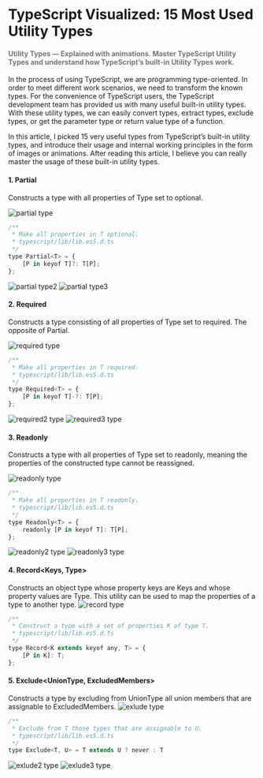 # TypeScript Visualized: 15 Most Used Utility Types
#### <span style="color:rgb(117, 117, 117)">Utility Types — Explained with animations. Master TypeScript Utility Types and understand how TypeScript’s built-in Utility Types work.</span>

In the process of using TypeScript, we are programming type-oriented. In order to meet different work scenarios, we need to transform the known types. For the convenience of TypeScript users, the TypeScript development team has provided us with many useful built-in utility types. With these utility types, we can easily convert types, extract types, exclude types, or get the parameter type or return value type of a function.

In this article, I picked 15 very useful types from TypeScript’s built-in utility types, and introduce their usage and internal working principles in the form of images or animations. After reading this article, I believe you can really master the usage of these built-in utility types.

#### 1. Partial<Type>

Constructs a type with all properties of Type set to optional.

![partial type](/images/img_utility_type/partial-utility-type.webp)

```javascript
/**
 * Make all properties in T optional. 
 * typescript/lib/lib.es5.d.ts
 */
type Partial<T> = {
    [P in keyof T]?: T[P];
};
```
![partial type2](/images/img_utility_type/partial2-utility-type.gif)
![partial type3](/images/img_utility_type/partial3-utility-type.webp)
#### 2. Required<Type>

Constructs a type consisting of all properties of Type set to required. The opposite of Partial.

![required type](/images/img_utility_type/required-utility-type.webp)

```javascript
/**
 * Make all properties in T required.
 * typescript/lib/lib.es5.d.ts
 */
type Required<T> = {
    [P in keyof T]-?: T[P];
};
```
![required2 type](/images/img_utility_type/required2-utility-type.gif)
![required3 type](/images/img_utility_type/required3-utility-type.webp)

#### 3. Readonly<Type>

Constructs a type with all properties of Type set to readonly, meaning the properties of the constructed type cannot be reassigned.

![readonly type](/images/img_utility_type/readonly-utility-type.webp)

```javascript
/**
 * Make all properties in T readonly.
 * typescript/lib/lib.es5.d.ts
 */
type Readonly<T> = {
    readonly [P in keyof T]: T[P];
};
```
![readonly2 type](/images/img_utility_type/readonly2-utility-type.gif)
![readonly3 type](/images/img_utility_type/readonly3-utility-type.webp)

#### 4. Record<Keys, Type>

Constructs an object type whose property keys are Keys and whose property values are Type. This utility can be used to map the properties of a type to another type.
![record type](/images/img_utility_type/record-utility-type.webp)


```javascript
/**
 * Construct a type with a set of properties K of type T.
 * typescript/lib/lib.es5.d.ts
 */
type Record<K extends keyof any, T> = {
    [P in K]: T;
};
```

#### 5. Exclude<UnionType, ExcludedMembers>

Constructs a type by excluding from UnionType all union members that are assignable to ExcludedMembers.
![exlude type](/images/img_utility_type/exlude-utility-type.webp)

```javascript
/**
 * Exclude from T those types that are assignable to U.
 * typescript/lib/lib.es5.d.ts
 */
type Exclude<T, U> = T extends U ? never : T
```

![exlude2 type](/images/img_utility_type/exlude2-utility-type.gif)
![exlude3 type](/images/img_utility_type/exlude3-utility-type.webp)
